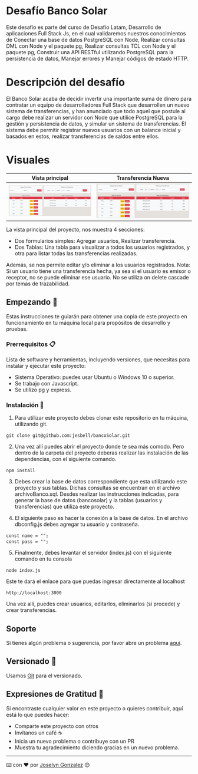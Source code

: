 # Desafío Banco Solar
Este desafío es parte del curso de Desafio Latam, Desarrollo de aplicaciones Full Stack Js, en el cual validaremos nuestros conocimientos de Conectar una base de datos PostgreSQL con Node, Realizar consultas DML con Node y el paquete pg, Realizar consultas TCL con Node y el paquete pg, Construir una API RESTful utilizando PostgreSQL para la persistencia de datos, Manejar errores y Manejar códigos de estado HTTP.


# Descripción del desafío
El Banco Solar acaba de decidir invertir una importante suma de dinero para contratar un equipo de desarrolladores Full Stack que desarrollen un nuevo sistema de transferencias, y han anunciado que todo aquel que postule al cargo debe realizar un servidor con Node que utilice PostgreSQL para la gestión y persistencia de datos, y simular un sistema de transferencias. El sistema debe permitir registrar nuevos usuarios con un balance inicial y basados en estos, realizar transferencias de saldos entre ellos.


# Visuales



| Vista principal | Transferencia Nueva |
| --- | --- |
| ![principal](/assets/vistaPrincipal.png)| ![Transferencia](/assets/transferencia.png) |

La vista principal del proyecto, nos muestra 4 secciones:
- Dos formularios simples: Agregar usuarios, Realizar transferencia.
- Dos Tablas: Una tabla para visualizar a todos los usuarios registrados, y otra para listar todas las transferencias realizadas.

Además, se nos permite editar y/o eliminar a los usuarios registrados. 
Nota: Si un usuario tiene una transferencia hecha, ya sea si el usuario es emisor o receptor, no se puede eliminar ese usuario. No se utiliza on delete cascade por temas de trazabilidad.

## Empezando 🚀

Estas instrucciones te guiarán para obtener una copia de este proyecto en funcionamiento en tu máquina local para propósitos de desarrollo y pruebas.

### Prerrequisitos 📋

Lista de software y herramientas, incluyendo versiones, que necesitas para instalar y ejecutar este proyecto:

- Sistema Operativo: puedes usar Ubuntu o Windows 10 o superior.
- Se trabajo con Javascript.
- Se utilizo pg y express.

### Instalación 🔧

1. Para utilizar este proyecto debes clonar este repositorio en tu máquina, utilizando git.

```
git clone git@github.com:jesbell/bancoSolar.git
```

2. Una vez allí puedes abrir el proyecto donde te sea más comodo. Pero dentro de la carpeta del proyecto deberas realizar las instalación de las dependencias, con el siguiente comando.

```
npm install
```

3. Debes crear la base de datos correspondiente que esta utilizando este proyecto y sus tablas. Dichas consultas se encuentran en el archivo archivoBanco.sql. Desdes realizar las instrucciones indicadas, para generar la base de datos (bancosolar) y la tablas (usuarios y transferencias) que utiliza este proyecto.

4. El siguiente paso es hacer la conexión a la base de datos. En el archivo dbconfig.js debes agregar tu usuario y contraseña.
```
const name = "";
const pass = "";

```
5. Finalmente, debes levantar el servidor (index.js) con el siguiente comando en tu consola
```
node index.js
```

Este te dará el enlace para que puedas ingresar directamente al localhost
```
http://localhost:3000
```

Una vez allí, puedes crear usuarios, editarlos, eliminarlos (si procede) y crear transferencias.

## Soporte

Si tienes algún problema o sugerencia, por favor abre un problema [aquí](https://github.com/jesbell/bancoSolar/issues).

## Versionado  📌

Usamos [Git](https://git-scm.com) para el versionado.

## Expresiones de Gratitud 🎁

Si encontraste cualquier valor en este proyecto o quieres contribuir, aquí está lo que puedes hacer:

- Comparte este proyecto con otros
- Invítanos un café ☕
- Inicia un nuevo problema o contribuye con un PR
- Muestra tu agradecimiento diciendo gracias en un nuevo problema.

---

⌨️ con ❤️ por [Joselyn Gonzalez](https://github.com/jesbell) 😊
